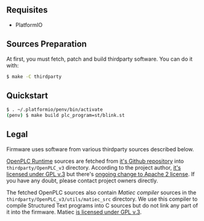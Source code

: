 ## Requisites

- PlatformIO

## Sources Preparation

At first, you must fetch, patch and build thirdparty software. You can do it
with:
```sh
$ make -C thirdparty
```

## Quickstart

```sh
$ . ~/.platformio/penv/bin/activate
(penv) $ make build plc_program=st/blink.st
```

## Legal

Firmware uses software from various thirdparty sources described below.

[OpenPLC Runtime][openplc] sources are fetched from [it's Github repository][openplc-github]
into `thirdparty/OpenPLC_v3` directory. According to the project author,
[it's licensed under GPL v.3][openplc-license] but there's
[ongoing change to Apache 2 license][openplc-license2]. If you have any doubt,
please contact project owners directly.

The fetched OpenPLC sources also contain *Matiec compiler* sources in the
`thirdparty/OpenPLC_v3/utils/matiec_src` directory. We use this compiler to compile
Structured Text programs into C sources but do not link any part of it into the firmware.
Matiec [is licensed under GPL v.3][matiec-license].

[matiec]: https://bitbucket.org/mjsousa/matiec
[matiec-license]: https://bitbucket.org/mjsousa/matiec/src/default/COPYING
[openplc]: https://www.openplcproject.com/
[openplc-github]: https://github.com/thiagoralves/OpenPLC_v3
[openplc-license]: https://openplc.discussion.community/post/license-of-openplc-runtime-for-linux-10059730
[openplc-license2]: https://github.com/thiagoralves/OpenPLC_v3/issues/17
